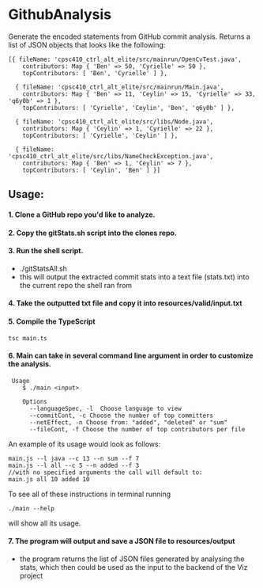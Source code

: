 # GithubAnalysis
Generate the encoded statements from GitHub commit analysis. Returns a list of JSON objects that looks like the following:

```
[{ fileName: 'cpsc410_ctrl_alt_elite/src/mainrun/OpenCvTest.java',
    contributors: Map { 'Ben' => 50, 'Cyrielle' => 50 },
    topContributors: [ 'Ben', 'Cyrielle' ] },
    
  { fileName: 'cpsc410_ctrl_alt_elite/src/mainrun/Main.java',
    contributors: Map { 'Ben' => 11, 'Ceylin' => 15, 'Cyrielle' => 33, 'q6y0b' => 1 },
    topContributors: [ 'Cyrielle', 'Ceylin', 'Ben', 'q6y0b' ] },
    
  { fileName: 'cpsc410_ctrl_alt_elite/src/libs/Node.java',
    contributors: Map { 'Ceylin' => 1, 'Cyrielle' => 22 },
    topContributors: [ 'Cyrielle', 'Ceylin' ] },
    
  { fileName: 'cpsc410_ctrl_alt_elite/src/libs/NameCheckException.java',
    contributors: Map { 'Ben' => 1, 'Ceylin' => 7 },
    topContributors: [ 'Ceylin', 'Ben' ] }]
```


## Usage:

#### 1. Clone a GitHub repo you'd like to analyze.
#### 2. Copy the gitStats.sh script into the clones repo.
#### 3. Run the shell script.
- ./gitStatsAll.sh <name of output txt>
- this will output the extracted commit stats into a text file (stats.txt) into the current repo the shell ran from
#### 4. Take the outputted txt file and copy it into resources/valid/input.txt
#### 5. Compile the TypeScript
	
```
tsc main.ts
```
    
#### 6. Main can take in several command line argument in order to customize the analysis. 

```
 Usage
    $ ./main <input>

	Options
	  --languageSpec, -l  Choose language to view
	  --commitCont, -c Choose the number of top committers
	  --netEffect, -n Choose from: "added", "deleted" or "sum"
	  --fileCont, -f Choose the number of top contributors per file
```
      
An example of its usage would look as follows:
      
```
main.js --l java --c 13 --n sum --f 7
main.js --l all --c 5 --n added --f 3
//with no specified arguments the call will default to:
main.js all 10 added 10
```
To see all of these instructions in terminal running
      
```
./main --help
```
will show all its usage.
      
#### 7. The program will output and save a JSON file to resources/output
- the program returns the list of JSON files generated by analysing the stats, which then could be used as the input to the backend of the Viz project
